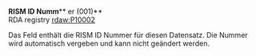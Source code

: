 **RISM ID Numm**** er (001)**  
RDA registry [rdaw:P10002](http://www.rdaregistry.info/Elements/w/#P10002)  

Das Feld enthält die RISM ID Nummer für diesen Datensatz. Die Nummer wird automatisch vergeben und kann nicht geändert werden.